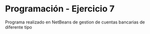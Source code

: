 # Programación - Ejercicio 7

Programa realizado en NetBeans de gestion de cuentas bancarias de diferente tipo